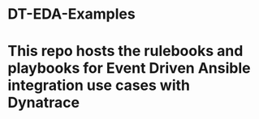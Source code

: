 # DT-EDA-Examples

# This repo hosts the rulebooks and playbooks for Event Driven Ansible integration use cases with Dynatrace
